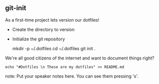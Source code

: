##  git-init

As a first-time project lets version our dotfiles!

- Create the directory to version
- Initialize the git repository


    mkdir -p ~/.dotfiles
    cd ~/.dotfiles
    git init .

We're all good citizens of the internet and want to document things right?

    echo "#Dotfiles \n These are my dotfiles" >> README.md



note:
    Put your speaker notes here.
    You can see them pressing 's'.
